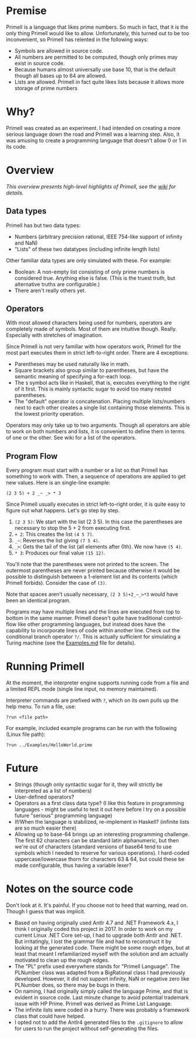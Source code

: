 # Premise

Primell is a language that likes prime numbers. So much in fact, that it is the only thing Primell would like to allow. Unfortunately, this turned out to be too inconvenient, so Primell has relented in the following ways:

 - Symbols are allowed in source code.
 - All numbers are permitted to be computed, though only primes may exist in source code.
 - Because humans almost universally use base 10, that is the default though all bases up to 64 are allowed.
 - Lists are allowed. Primell in fact quite likes lists because it allows more storage of prime numbers

# Why? 

Primell was created as an experiment. I had intended on creating a more serious language down the road and Primell was a learning step. Also, it was amusing to create a programming language that doesn't allow 0 or 1 in its code.

# Overview

_This overview presents high-level highlights of Primell, see the [wiki](https://github.com/DPenner1/Primell/wiki) for details._
 
## Data types

Primell has but two data types:

- Numbers (arbitrary precision rational, IEEE 754-like support of infinity and NaN)
- "Lists" of these two datatypes (including infinite length lists)
	
Other familiar data types are only simulated with these. For example:
- Boolean: A non-empty list consisting of only prime numbers is considered true. Anything else is false. (This is the truest truth, but alternative truths are configurable.)
- There aren't really others yet.

## Operators

With most allowed characters being used for numbers, operators are completely made of symbols. Most of them are intuitive though. Really. Especially with stretches of imagination.

Since Primell is not very familiar with how operators work, Primell for the most part executes them in strict left-to-right order. There are 4 exceptions: 

- Parentheses may be used naturally like in math.
- Square brackets also group similar to parentheses, but have the semantic meaning of specifying a for-each loop.
- The `$` symbol acts like in Haskell, that is, executes everything to the right of it first. This is mainly syntactic sugar to avoid too many nested parentheses.
- The "default" operator is concatenation. Placing multiple lists/numbers next to each other creates a single list containing those elements. This is the lowest priority operation.

Operators may only take up to two arguments. Though all operators are able to work on both numbers and lists, it is convenient to define them in terms of one or the other. See wiki for a list of the operators.

## Program Flow 

Every program must start with a number or a list so that Primell has something to work with. Then, a sequence of operations are applied to get new values. Here is an single-line example:

    (2 3 5) + 2 _~ _> * 3 

Since Primell usually executes in strict left-to-right order, it is quite easy to figure out what happens. Let's go step by step.

 1. `(2 3 5)`: We start with the list (2 3 5). In this case the parentheses are necessary to stop the 5 + 2 from executing first.
 2. `+ 2`: This creates the list `(4 5 7)`.
 3. `_~`: Reverses the list giving `(7 5 4)`.
 4. `_>`: Gets the tail of the list (all elements after 0th). We now have `(5 4)`.
 5. `* 3`: Produces our final value `(15 12)`.

You'll note that the parentheses were not printed to the screen. The outermost parentheses are never printed because otherwise it would be possible to distinguish between a 1-element list and its contents (which Primell forbids). Consider the case of `(3)`.

Note that spaces aren't usually necessary, `(2 3 5)+2_~_>*3` would have been an identical program.

Programs may have multiple lines and the lines are executed from top to bottom in the same manner. Primell doesn't quite have traditional control-flow like other programming languages, but instead does have the capability to incorporate lines of code within another line. Check out the conditional branch operator `?/`. This is actually sufficient for simulating a Turing machine (see the [Examples.md](https://github.com/DPenner1/Primell/blob/main/Examples/Examples.md) file for details).

# Running Primell #

At the moment, the interpreter engine supports running code from a file and a limited REPL mode (single line input, no memory maintained).

Interpreter commands are prefixed with `?`, which on its own pulls up the help menu. To run a file, use:

    ?run <file path>

For example, included example programs can be run with the following (Linux file path):

    ?run ../Examples/HelloWorld.prime

# Future #

 - Strings (though only syntactic sugar for it, they will strictly be interpreted as a list of numbers)
 - User-defined operators?
 - Operators as a first class data type? (I like this feature in programming languages - might be useful to test it out here before I try on a possible future "serious" programming language)
 - If/When the language is stabilized, re-implement in Haskell? (infinite lists are so much easier there)
 - Allowing up to base-64 brings up an interesting programming challenge. The first 62 characters can be standard latin alphanumeric, but then we're out of characters (standard versions of base64 tend to use symbols which I needed to reserve for various operations). I hard-coded uppercase/lowercase thorn for characters 63 & 64, but could these be made configurable, thus having a variable lexer?

# Notes on the source code #

Don't look at it. It's painful. If you choose not to heed that warning, read on. Though I guess that was implicit.

- Based on having originally used Antlr 4.7 and .NET Framework 4.x, I think I originally coded this project in 2017. In order to work on my current Linux .NET Core set-up, I had to upgrade both Antlr and .NET. But irritatingly, I lost the grammar file and had to reconstruct it by looking at the generated code. There might be some rough edges, but at least that meant I refamiliarized myself with the solution and am actually motivated to clean up the rough edges.
- The "PL" prefix used everywhere stands for "Primell Language". The PLNumber class was adapted from a BigRational class I had previously developed. However, it did not support infinity, NaN or negative zero like PLNumber does, so there may be bugs in there.
- On naming, I had originally simply called the language Prime, and that is evident in source code. Last minute change to avoid potential trademark issue with HP Prime. Primell was derived as Prime List Language.
- The infinite lists were coded in a hurry. There was probably a framework class that could have helped.
- I opted not to add the Antlr4 generated files to the `.gitignore` to allow for users to run the project without self-generating the files.
